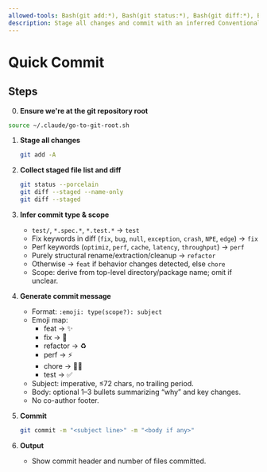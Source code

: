 ```yaml
---
allowed-tools: Bash(git add:*), Bash(git status:*), Bash(git diff:*), Bash(git commit:*), Bash(~/.claude/go-to-git-root.sh:*)
description: Stage all changes and commit with an inferred Conventional Commit message (no push).
---
```


# Quick Commit

## Steps

0. **Ensure we're at the git repository root**
```bash
source ~/.claude/go-to-git-root.sh
```

1. **Stage all changes**
   ```bash
   git add -A
   ```

2. **Collect staged file list and diff**
   ```bash
   git status --porcelain
   git diff --staged --name-only
   git diff --staged
   ```

3. **Infer commit type & scope**
   - `test/`, `*.spec.*`, `*.test.*` → `test`
   - Fix keywords in diff (`fix`, `bug`, `null`, `exception`, `crash`, `NPE`, `edge`) → `fix`
   - Perf keywords (`optimiz`, `perf`, `cache`, `latency`, `throughput`) → `perf`
   - Purely structural rename/extraction/cleanup → `refactor`
   - Otherwise → `feat` if behavior changes detected, else `chore`
   - Scope: derive from top-level directory/package name; omit if unclear.

4. **Generate commit message**
   - Format: `:emoji: type(scope?): subject`
   - Emoji map:
     - feat → ✨
     - fix → 🐛
     - refactor → ♻️
     - perf → ⚡
     - chore → 🧑‍💻
     - test → ✅
   - Subject: imperative, ≤72 chars, no trailing period.
   - Body: optional 1–3 bullets summarizing “why” and key changes.
   - No co-author footer.

5. **Commit**
   ```bash
   git commit -m "<subject line>" -m "<body if any>"
   ```

6. **Output**
   - Show commit header and number of files committed.
